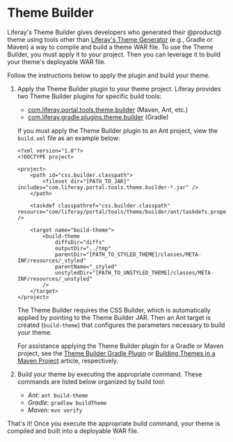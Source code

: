 # Theme Builder

Liferay's Theme Builder gives developers who generated their @product@ theme
using tools other than
[Liferay's Theme Generator](/develop/tutorials/-/knowledge_base/7-0/themes-generator)
(e.g., Gradle or Maven) a way to compile and build a theme WAR file. To use the
Theme Builder, you must apply it to your project. Then you can leverage it
to build your theme's deployable WAR file.

Follow the instructions below to apply the plugin and build your theme.

1.  Apply the Theme Builder plugin to your theme project. Liferay provides two
    Theme Builder plugins for specific build tools:

    - [com.liferay.portal.tools.theme.builder](https://repository.liferay.com/nexus/content/repositories/liferay-public-releases/com/liferay/com.liferay.portal.tools.theme.builder/)
      (Maven, Ant, etc.)
    - [com.liferay.gradle.plugins.theme.builder](https://repository.liferay.com/nexus/content/repositories/liferay-public-releases/com/liferay/com.liferay.gradle.plugins.theme.builder/)
      (Gradle)

    If you must apply the Theme Builder plugin to an Ant project, view the
    `build.xml` file as an example below:

        <?xml version="1.0"?>
        <!DOCTYPE project>

        <project>
            <path id="css.builder.classpath">
                <fileset dir="[PATH_TO_JAR]" includes="com.liferay.portal.tools.theme.builder-*.jar" />
            </path>

            <taskdef classpathref="css.builder.classpath" resource="com/liferay/portal/tools/theme/builder/ant/taskdefs.properties" />

            <target name="build-theme">
                <build-theme
                    diffsDir="diffs"
                    outputDir="../tmp"
                    parentDir="[PATH_TO_STYLED_THEME]/classes/META-INF/resources/_styled"
                    parentName="_styled"
                    unstyledDir="[PATH_TO_UNSTYLED_THEME]/classes/META-INF/resources/_unstyled"
                />
            </target>
        </project>

    The Theme Builder requires the CSS Builder, which is automatically applied
    by pointing to the Theme Builder JAR. Then an Ant target is created
    (`build-theme`) that configures the parameters necessary to build your
    theme.

    For assistance applying the Theme Builder plugin for a Gradle or Maven
    project, see the
    [Theme Builder Gradle Plugin](/develop/reference/-/knowledge_base/7-0/theme-builder-gradle-plugin)
    or
    [Building Themes in a Maven Project](/develop/tutorials/-/knowledge_base/7-0/building-themes-in-a-maven-project)
    article, respectively.

2.  Build your theme by executing the appropriate command. These commands are
    listed below organized by build tool:

    - *Ant:* `ant build-theme`
    - *Gradle:* `gradlew buildTheme`
    - *Maven:* `mvn verify`

That's it! Once you execute the appropriate build command, your theme is
compiled and built into a deployable WAR file.
